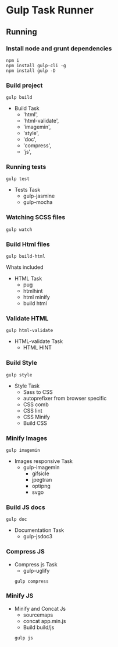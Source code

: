 # Gulp Task Runner

## Running

### Install node and grunt dependencies
```
npm i
npm install gulp-cli -g
npm install gulp -D
```

### Build project
```
gulp build

```
- Build Task
  - 'html',
  - 'html-validate',
  - 'imagemin',
  - 'style',
  - 'doc',
  - 'compress',
  - 'js',

### Running tests
```
gulp test

```
- Tests Task
  - gulp-jasmine
  - gulp-mocha

### Watching SCSS files

```
gulp watch

```

### Build Html files

```
gulp build-html
```

Whats included
- HTML Task 
  - pug 
  - htmlhint
  - html minify
  - build html
 
### Validate HTML
```
gulp html-validate
```
- HTML-validate Task
  - HTML HINT

### Build Style

```
gulp style
```
- Style Task
  - Sass to CSS
  - autoprefixer from browser specific
  - CSS comb
  - CSS lint
  - CSS Minify
  - Build CSS

### Minify Images
```
gulp imagemin
```

- Images responsive Task
  - gulp-imagemin
    - gifsicle
    - jpegtran
    - optipng
    - svgo 

### Build JS docs
```
gulp doc
```

- Documentation Task 
  - gulp-jsdoc3


### Compress JS

- Compress js Task
  - gulp-uglify
  ```
  gulp compress
  ```

### Minify JS
- Minify and Concat Js
  -  sourcemaps
  -  concat app.min.js
  -  Build build/js
  ```
  gulp js
  ```
